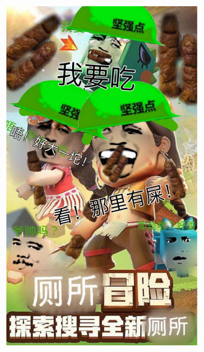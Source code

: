 <!DOCTYPE html>
<html lang="en">
<head>
	<meta charset="utf-8">
	<title>我们的班级</title>
</head>
<body>
<img src="QQ.jpg">
